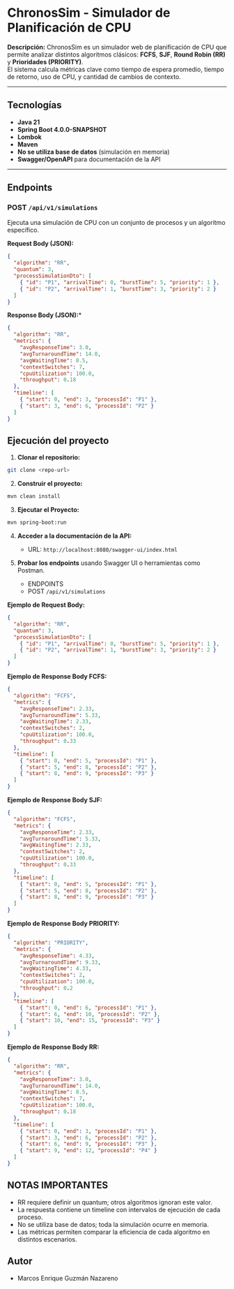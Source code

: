 # ChronosSim - Simulador de Planificación de CPU

**Descripción:**
ChronosSim es un simulador web de planificación de CPU que permite analizar distintos algoritmos clásicos: **FCFS**, **SJF**, **Round Robin (RR)** y **Prioridades (PRIORITY)**.  
El sistema calcula métricas clave como tiempo de espera promedio, tiempo de retorno, uso de CPU, y cantidad de cambios de contexto.

---

## Tecnologías

- **Java 21**
- **Spring Boot 4.0.0-SNAPSHOT**
- **Lombok**
- **Maven**
- **No se utiliza base de datos** (simulación en memoria)
- **Swagger/OpenAPI** para documentación de la API

---

## Endpoints

### POST `/api/v1/simulations`

Ejecuta una simulación de CPU con un conjunto de procesos y un algoritmo específico.

**Request Body (JSON):**
```json
{
  "algorithm": "RR",
  "quantum": 3,
  "processSimulationDto": [
    { "id": "P1", "arrivalTime": 0, "burstTime": 5, "priority": 1 },
    { "id": "P2", "arrivalTime": 1, "burstTime": 3, "priority": 2 }
  ]
}
```

**Response Body (JSON):***
```json
{
  "algorithm": "RR",
  "metrics": {
    "avgResponseTime": 3.0,
    "avgTurnaroundTime": 14.0,
    "avgWaitingTime": 8.5,
    "contextSwitches": 7,
    "cpuUtilization": 100.0,
    "throughput": 0.18
  },
  "timeline": [
    { "start": 0, "end": 3, "processId": "P1" },
    { "start": 3, "end": 6, "processId": "P2" }
  ]
}
```

## Ejecución del proyecto

1. **Clonar el repositorio:**
```bash
git clone <repo-url>
```
2. **Construir el proyecto:**
```bash
mvn clean install
```
3. **Ejecutar el Proyecto:**
```bash
mvn spring-boot:run
```
4. **Acceder a la documentación de la API:**
   - URL: `http://localhost:8080/swagger-ui/index.html`
 
5. **Probar los endpoints** usando Swagger UI o herramientas como Postman.
    - ENDPOINTS
    - POST `/api/v1/simulations`
    
**Ejemplo de Request Body:**
```json
{
  "algorithm": "RR",
  "quantum": 3,
  "processSimulationDto": [
    { "id": "P1", "arrivalTime": 0, "burstTime": 5, "priority": 1 },
    { "id": "P2", "arrivalTime": 1, "burstTime": 3, "priority": 2 }
  ]
}
```

**Ejemplo de Response Body FCFS:**
```json
{
  "algorithm": "FCFS",
  "metrics": {
    "avgResponseTime": 2.33,
    "avgTurnaroundTime": 5.33,
    "avgWaitingTime": 2.33,
    "contextSwitches": 2,
    "cpuUtilization": 100.0,
    "throughput": 0.33
  },
  "timeline": [
    { "start": 0, "end": 5, "processId": "P1" },
    { "start": 5, "end": 8, "processId": "P2" },
    { "start": 8, "end": 9, "processId": "P3" }
  ]
}
```

**Ejemplo de Response Body SJF:**
```json
{
  "algorithm": "FCFS",
  "metrics": {
    "avgResponseTime": 2.33,
    "avgTurnaroundTime": 5.33,
    "avgWaitingTime": 2.33,
    "contextSwitches": 2,
    "cpuUtilization": 100.0,
    "throughput": 0.33
  },
  "timeline": [
    { "start": 0, "end": 5, "processId": "P1" },
    { "start": 5, "end": 8, "processId": "P2" },
    { "start": 8, "end": 9, "processId": "P3" }
  ]
}
```

**Ejemplo de Response Body PRIORITY:**
```json
{
  "algorithm": "PRIORITY",
  "metrics": {
    "avgResponseTime": 4.33,
    "avgTurnaroundTime": 9.33,
    "avgWaitingTime": 4.33,
    "contextSwitches": 2,
    "cpuUtilization": 100.0,
    "throughput": 0.2
  },
  "timeline": [
    { "start": 0, "end": 6, "processId": "P1" },
    { "start": 6, "end": 10, "processId": "P2" },
    { "start": 10, "end": 15, "processId": "P3" }
  ]
}
```

**Ejemplo de Response Body RR:**
```json
{
  "algorithm": "RR",
  "metrics": {
    "avgResponseTime": 3.0,
    "avgTurnaroundTime": 14.0,
    "avgWaitingTime": 8.5,
    "contextSwitches": 7,
    "cpuUtilization": 100.0,
    "throughput": 0.18
  },
  "timeline": [
    { "start": 0, "end": 3, "processId": "P1" },
    { "start": 3, "end": 6, "processId": "P2" },
    { "start": 6, "end": 9, "processId": "P3" },
    { "start": 9, "end": 12, "processId": "P4" }
  ]
}
```

## NOTAS IMPORTANTES
- RR requiere definir un quantum; otros algoritmos ignoran este valor.
- La respuesta contiene un timeline con intervalos de ejecución de cada proceso.
- No se utiliza base de datos; toda la simulación ocurre en memoria.
- Las métricas permiten comparar la eficiencia de cada algoritmo en distintos escenarios.

## Autor
- Marcos Enrique Guzmán Nazareno